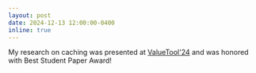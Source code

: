 ```yaml
---
layout: post
date: 2024-12-13 12:00:00-0400
inline: true
---
```


My research on caching was presented at [ValueTool'24](https://valuetools.eai-conferences.org/2024/) and was honored with Best Student Paper Award!